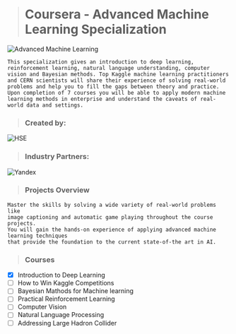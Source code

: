> # Coursera - Advanced Machine Learning Specialization 

![Advanced Machine Learning](https://d15cw65ipctsrr.cloudfront.net/44/571ff08f2211e7b065b9a1d29b8277/General.png)

```This specialization gives an introduction to deep learning, reinforcement learning, natural language understanding, computer vision and Bayesian methods. Top Kaggle machine learning practitioners and CERN scientists will share their experience of solving real-world problems and help you to fill the gaps between theory and practice. Upon completion of 7 courses you will be able to apply modern machine learning methods in enterprise and understand the caveats of real-world data and settings. ```



> ### Created by: 

![HSE](https://d3njjcbhbojbot.cloudfront.net/api/utilities/v1/imageproxy/https://coursera-university-assets.s3.amazonaws.com/2d/dd0e9084f611e380733b622a66e510/logo_hse_white_invert-copy.png?auto=format%2Ccompress&dpr=1&w=200&h=100&fit=clip)
 
> ### Industry Partners:

![Yandex](https://d3njjcbhbojbot.cloudfront.net/api/utilities/v1/imageproxy/https://d15cw65ipctsrr.cloudfront.net/e4/a53940bb8411e7874859f9f9875d24/yandex_logo_EN_square.png?auto=format%2Ccompress&dpr=1&w=150&h=)



> ### Projects Overview

```
Master the skills by solving a wide variety of real-world problems like 
image captioning and automatic game playing throughout the course projects. 
You will gain the hands-on experience of applying advanced machine learning techniques 
that provide the foundation to the current state-of-the art in AI.
```

> ### Courses

- [x]  Introduction to Deep Learning
- [ ]  How to Win Kaggle Competitions
- [ ]  Bayesian Mathods for Machine learning
- [ ]  Practical Reinforcement Learning
- [ ]  Computer Vision
- [ ]  Natural Language Processing
- [ ]  Addressing Large Hadron Collider
